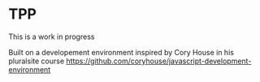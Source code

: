 # TPP

This is a work in progress

Built on a developement environment inspired by Cory House in his pluralsite course
https://github.com/coryhouse/javascript-development-environment


